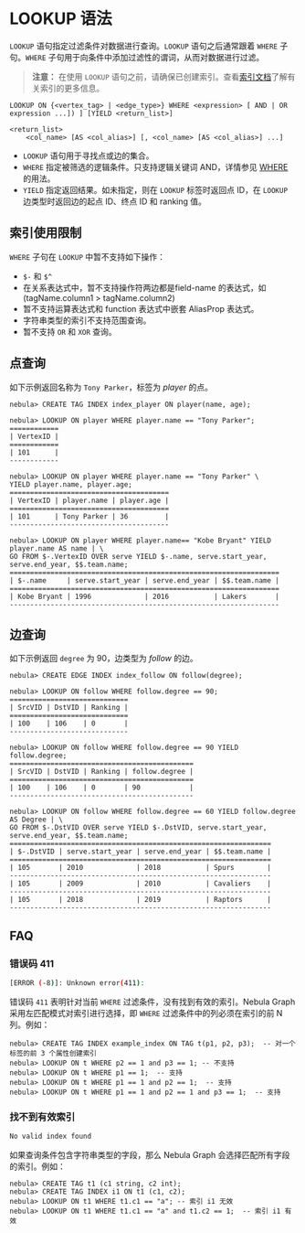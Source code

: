 # LOOKUP 语法

`LOOKUP` 语句指定过滤条件对数据进行查询。`LOOKUP` 语句之后通常跟着 `WHERE` 子句。`WHERE` 子句用于向条件中添加过滤性的谓词，从而对数据进行过滤。

> **注意：** 在使用 `LOOKUP` 语句之前，请确保已创建索引。查看[索引文档](../1.data-definition-statements/index.md)了解有关索引的更多信息。

```ngql
LOOKUP ON {<vertex_tag> | <edge_type>} WHERE <expression> [ AND | OR expression ...]) ] [YIELD <return_list>]

<return_list>
    <col_name> [AS <col_alias>] [, <col_name> [AS <col_alias>] ...]
```

- `LOOKUP` 语句用于寻找点或边的集合。
- `WHERE` 指定被筛选的逻辑条件。只支持逻辑关键词 AND，详情参见 [WHERE](where-syntax.md) 的用法。
- `YIELD` 指定返回结果。如未指定，则在 `LOOKUP` 标签时返回点 ID，在 `LOOKUP` 边类型时返回边的起点 ID、终点 ID 和 ranking 值。

## 索引使用限制

`WHERE` 子句在 `LOOKUP` 中暂不支持如下操作：

- `$-` 和 `$^`
- 在关系表达式中，暂不支持操作符两边都是field-name 的表达式，如 (tagName.column1 > tagName.column2)
- 暂不支持运算表达式和 function 表达式中嵌套 AliasProp 表达式。
- 字符串类型的索引不支持范围查询。
- 暂不支持 `OR` 和 `XOR` 查询。

## 点查询

如下示例返回名称为 `Tony Parker`，标签为 _player_ 的点。

```ngql
nebula> CREATE TAG INDEX index_player ON player(name, age);

nebula> LOOKUP ON player WHERE player.name == "Tony Parker";
============
| VertexID |
============
| 101      |
------------

nebula> LOOKUP ON player WHERE player.name == "Tony Parker" \
YIELD player.name, player.age;
=======================================
| VertexID | player.name | player.age |
=======================================
| 101      | Tony Parker | 36         |
---------------------------------------

nebula> LOOKUP ON player WHERE player.name== "Kobe Bryant" YIELD player.name AS name | \
GO FROM $-.VertexID OVER serve YIELD $-.name, serve.start_year, serve.end_year, $$.team.name;
==================================================================
| $-.name     | serve.start_year | serve.end_year | $$.team.name |
==================================================================
| Kobe Bryant | 1996             | 2016           | Lakers       |
------------------------------------------------------------------
```

## 边查询

如下示例返回 `degree` 为 90，边类型为 _follow_ 的边。

```ngql
nebula> CREATE EDGE INDEX index_follow ON follow(degree);

nebula> LOOKUP ON follow WHERE follow.degree == 90;
=============================
| SrcVID | DstVID | Ranking |
=============================
| 100    | 106    | 0       |
-----------------------------

nebula> LOOKUP ON follow WHERE follow.degree == 90 YIELD follow.degree;
=============================================
| SrcVID | DstVID | Ranking | follow.degree |
=============================================
| 100    | 106    | 0       | 90            |
---------------------------------------------

nebula> LOOKUP ON follow WHERE follow.degree == 60 YIELD follow.degree AS Degree | \
GO FROM $-.DstVID OVER serve YIELD $-.DstVID, serve.start_year, serve.end_year, $$.team.name;
================================================================
| $-.DstVID | serve.start_year | serve.end_year | $$.team.name |
================================================================
| 105       | 2010             | 2018           | Spurs        |
----------------------------------------------------------------
| 105       | 2009             | 2010           | Cavaliers    |
----------------------------------------------------------------
| 105       | 2018             | 2019           | Raptors      |
----------------------------------------------------------------
```

## FAQ

### 错误码 411

```bash
[ERROR (-8)]: Unknown error(411):
```

错误码 `411` 表明针对当前 `WHERE` 过滤条件，没有找到有效的索引。Nebula Graph 采用左匹配模式对索引进行选择，即 `WHERE` 过滤条件中的列必须在索引的前 N 列。例如：

```ngql
nebula> CREATE TAG INDEX example_index ON TAG t(p1, p2, p3);  -- 对一个标签的前 3 个属性创建索引
nebula> LOOKUP ON t WHERE p2 == 1 and p3 == 1; -- 不支持
nebula> LOOKUP ON t WHERE p1 == 1;  -- 支持
nebula> LOOKUP ON t WHERE p1 == 1 and p2 == 1;  -- 支持
nebula> LOOKUP ON t WHERE p1 == 1 and p2 == 1 and p3 == 1;  -- 支持
```

### 找不到有效索引

```bash
No valid index found
```

如果查询条件包含字符串类型的字段，那么 Nebula Graph 会选择匹配所有字段的索引。例如：

```ngql
nebula> CREATE TAG t1 (c1 string, c2 int);
nebula> CREATE TAG INDEX i1 ON t1 (c1, c2);
nebula> LOOKUP ON t1 WHERE t1.c1 == "a"; -- 索引 i1 无效
nebula> LOOKUP ON t1 WHERE t1.c1 == "a" and t1.c2 == 1;  -- 索引 i1 有效
```
